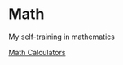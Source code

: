 # Math

My self-training in mathematics

[Math Calculators](https://www.calculator.net/math-calculator.html)
